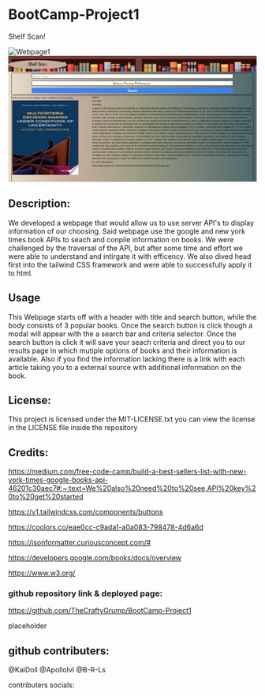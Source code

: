 # BootCamp-Project1

Shelf Scan!

![Webpage1](./assets/)
![Webpage2](./assets/images/Webpage2.PNG)

## Description:

We developed a webpage that would allow us to use server API's to display information of our choosing. Said webpage use the google and new york times book APIs to seach and conpile information on books. We were challenged by the traversal of the API, but after some time and effort we were able to understand and intirgate it with efficency. We also dived head first into the tailwind CSS framework and were able to successfully apply it to html.

## Usage

This Webpage starts off with a header with title and search button, while the body consists of 3 popular books. Once the search button is click though a modal will appear with the a search bar and criteria selector. Once the search button is click it will save your seach criteria and direct you to our results page in which mutiple options of books and their information is available. Also if you find the information lacking there is a link with each article taking you to a external source with additional information on the book.

## License:

This project is licensed under the MIT-LICENSE.txt you can view the license in the LICENSE file inside the repository

## Credits:

https://medium.com/free-code-camp/build-a-best-sellers-list-with-new-york-times-google-books-api-46201c30aec7#:~:text=We%20also%20need%20to%20see,API%20key%20to%20get%20started

https://v1.tailwindcss.com/components/buttons

https://coolors.co/eae0cc-c9ada1-a0a083-798478-4d6a6d

https://jsonformatter.curiousconcept.com/#

https://developers.google.com/books/docs/overview

https://www.w3.org/


### github repository link & deployed page: 

https://github.com/TheCraftyGrump/BootCamp-Project1

placeholder

## github contributers: 
@KaiDoll
@Apollolvl
@B-R-Ls

contributers socials:







